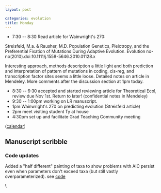 ```yaml
---
layout: post

categories: evolution
title: Monday
---
```







 








-   7:30 -- 8:30 Read ﻿article for Wainwright's 270:

Streisfeld, M.a. & Rausher, M.D. Population Genetics, Pleiotropy, and
the Preferential Fixation of Mutations During Adaptive Evolution.
Evolution no-no(2010).doi:10.1111/j.1558-5646.2010.01128.x

Interesting approach, methods description a little light and both
prediction and interpretation of pattern of mutations in coding,
cis-reg, and transcription factor sites seems a little loose. Detailed
notes on article in Mendeley. More comments after the discussion section
at 1pm today.

-   8:30 -- 9:30 accepted and started reviewing article for Theoretical
    Ecol, review due Nov 1st. Return to later! (confidential notes in
    Mendeley)
-   9:30 -- 1:00pm working on LR manuscript.
-   1pm Wainwright's 270 on predicting evolution (Streisfeld article)
-   2pm meet visiting student Ty at house
-   4:30pm set up and facilitate Grad Teaching Community meeting

([calendar](http://www.carlboettiger.info/calendar "http://www.carlboettiger.info/calendar"))

Manuscript scribble
-------------------

### Code updates

Added a "half different" painting of taxa to show problems with AIC
persist even when parameters don't exceed taxa (but still vastly
overparameterized). see
[code](http://github.com/cboettig/Comparative-Phylogenetics/commit/5e3eb6115e1d2e30f12a52713aba76b10ba470f0#diff-1 "http://github.com/cboettig/Comparative-Phylogenetics/commit/5e3eb6115e1d2e30f12a52713aba76b10ba470f0#diff-1")

\


